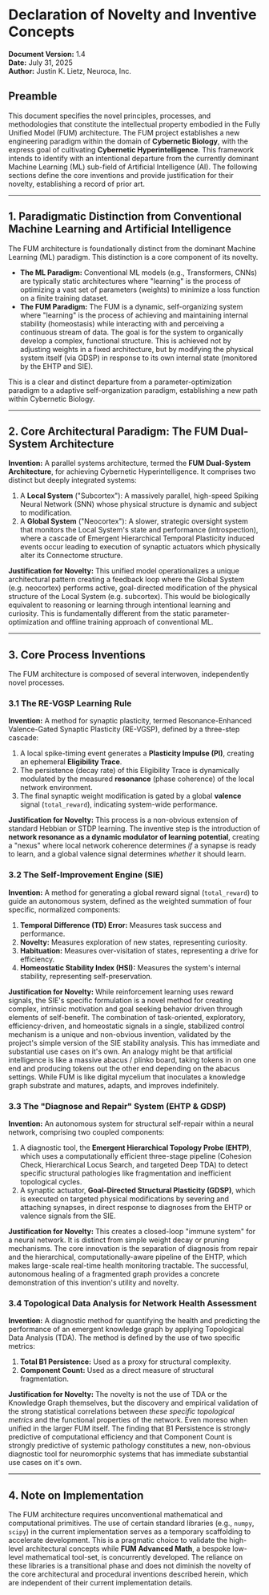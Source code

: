 # Declaration of Novelty and Inventive Concepts
**Document Version:** 1.4<br>
**Date:** July 31, 2025<br>
**Author:** Justin K. Lietz, Neuroca, Inc.

## Preamble

This document specifies the novel principles, processes, and methodologies that constitute the intellectual property embodied in the Fully Unified Model (FUM) architecture. The FUM project establishes a new engineering paradigm within the domain of **Cybernetic Biology**, with the express goal of cultivating **Cybernetic Hyperintelligence**. This framework intends to identify with an intentional departure from the currently dominant Machine Learning (ML) sub-field of Artificial Intelligence (AI). The following sections define the core inventions and provide justification for their novelty, establishing a record of prior art.

---

## 1. Paradigmatic Distinction from Conventional Machine Learning and Artificial Intelligence

The FUM architecture is foundationally distinct from the dominant Machine Learning (ML) paradigm. This distinction is a core component of its novelty.

*   **The ML Paradigm:** Conventional ML models (e.g., Transformers, CNNs) are typically static architectures where "learning" is the process of optimizing a vast set of parameters (weights) to minimize a loss function on a finite training dataset.
*   **The FUM Paradigm:** The FUM is a dynamic, self-organizing system where "learning" is the process of achieving and maintaining internal stability (homeostasis) while interacting with and perceiving a continuous stream of data. The goal is for the system to organically develop a complex, functional structure. This is achieved not by adjusting weights in a fixed architecture, but by modifying the physical system itself (via GDSP) in response to its own internal state (monitored by the EHTP and SIE).

This is a clear and distinct departure from a parameter-optimization paradigm to a adaptive self-organization paradigm, establishing a new path within Cybernetic Biology.

---

## 2. Core Architectural Paradigm: The FUM Dual-System Architecture

**Invention:** A parallel systems architecture, termed the **FUM Dual-System Architecture**, for achieving Cybernetic Hyperintelligence. It comprises two distinct but deeply integrated systems:
1.  A **Local System** ("Subcortex"): A massively parallel, high-speed Spiking Neural Network (SNN) whose physical structure is dynamic and subject to modification.
2.  A **Global System** ("Neocortex"): A slower, strategic oversight system that monitors the Local System's state and performance (introspection), where a cascade of Emergent Hierarchical Temporal Plasticity induced events occur leading to execution of synaptic actuators which physically alter its Connectome structure.

**Justification for Novelty:** This unified model operationalizes a unique architectural pattern creating a feedback loop where the Global System (e.g. neocortex) performs active, goal-directed modification of the physical structure of the Local System (e.g. subcortex). This would be biologically equivalent to reasoning or learning through intentional learning and curiosity. This is fundamentally different from the static parameter-optimization and offline training approach of conventional ML.

---

## 3. Core Process Inventions

The FUM architecture is composed of several interwoven, independently novel processes.

### 3.1 The RE-VGSP Learning Rule
**Invention:** A method for synaptic plasticity, termed Resonance-Enhanced Valence-Gated Synaptic Plasticity (RE-VGSP), defined by a three-step cascade:
1.  A local spike-timing event generates a **Plasticity Impulse (PI)**, creating an ephemeral **Eligibility Trace**.
2.  The persistence (decay rate) of this Eligibility Trace is dynamically modulated by the measured **resonance** (phase coherence) of the local network environment.
3.  The final synaptic weight modification is gated by a global **valence** signal (`total_reward`), indicating system-wide performance.

**Justification for Novelty:** This process is a non-obvious extension of standard Hebbian or STDP learning. The inventive step is the introduction of **network resonance as a dynamic modulator of learning potential**, creating a "nexus" where local network coherence determines *if* a synapse is ready to learn, and a global valence signal determines *whether* it should learn.

### 3.2 The Self-Improvement Engine (SIE)
**Invention:** A method for generating a global reward signal (`total_reward`) to guide an autonomous system, defined as the weighted summation of four specific, normalized components:
1.  **Temporal Difference (TD) Error:** Measures task success and performance.
2.  **Novelty:** Measures exploration of new states, representing curiosity.
3.  **Habituation:** Measures over-visitation of states, representing a drive for efficiency.
4.  **Homeostatic Stability Index (HSI):** Measures the system's internal stability, representing self-preservation.

**Justification for Novelty:** While reinforcement learning uses reward signals, the SIE's specific formulation is a novel method for creating complex, intrinsic motivation and goal seeking behavior driven through elements of self-benefit. The combination of task-oriented, exploratory, efficiency-driven, and homeostatic signals in a single, stabilized control mechanism is a unique and non-obvious invention, validated by the project's simple version of the SIE stability analysis. This has immediate and substantial use cases on it's own. An analogy might be that artificial intelligence is like a massive abacus / plinko board, taking tokens in on one end and producing tokens out the other end depending on the abacus settings. While FUM is like digital mycelium that inoculates a knowledge graph substrate and matures, adapts, and improves indefinitely.

### 3.3 The "Diagnose and Repair" System (EHTP & GDSP)
**Invention:** An autonomous system for structural self-repair within a neural network, comprising two coupled components:
1.  A diagnostic tool, the **Emergent Hierarchical Topology Probe (EHTP)**, which uses a computationally efficient three-stage pipeline (Cohesion Check, Hierarchical Locus Search, and targeted Deep TDA) to detect specific structural pathologies like fragmentation and inefficient topological cycles.
2.  A synaptic actuator, **Goal-Directed Structural Plasticity (GDSP)**, which is executed on targeted physical modifications by severing and attaching synapses, in direct response to diagnoses from the EHTP or valence signals from the SIE.

**Justification for Novelty:** This creates a closed-loop "immune system" for a neural network. It is distinct from simple weight decay or pruning mechanisms. The core innovation is the separation of diagnosis from repair and the hierarchical, computationally-aware pipeline of the EHTP, which makes large-scale real-time health monitoring tractable. The successful, autonomous healing of a fragmented graph provides a concrete demonstration of this invention's utility and novelty.

### 3.4 Topological Data Analysis for Network Health Assessment
**Invention:** A diagnostic method for quantifying the health and predicting the performance of an emergent knowledge graph by applying Topological Data Analysis (TDA). The method is defined by the use of two specific metrics:
1.  **Total B1 Persistence:** Used as a proxy for structural complexity.
2.  **Component Count:** Used as a direct measure of structural fragmentation.

**Justification for Novelty:** The novelty is not the use of TDA or the Knowledge Graph themselves, but the discovery and empirical validation of the strong statistical correlations between *these specific topological metrics* and the functional properties of the network. Even moreso when unified in the larger FUM itself. The finding that B1 Persistence is strongly predictive of computational efficiency and that Component Count is strongly predictive of systemic pathology constitutes a new, non-obvious diagnostic tool for neuromorphic systems that has immediate substantial use cases on it's own.

---

## 4. Note on Implementation
The FUM architecture requires unconventional mathematical and computational primitives. The use of certain standard libraries (e.g., `numpy`, `scipy`) in the current implementation serves as a temporary scaffolding to accelerate development. This is a pragmatic choice to validate the high-level architectural concepts while **FUM Advanced Math**, a bespoke low-level mathematical tool-set, is concurrently developed. The reliance on these libraries is a transitional phase and does not diminish the novelty of the core architectural and procedural inventions described herein, which are independent of their current implementation details.
